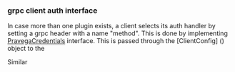 <!--
Copyright (c) 2017 Dell Inc., or its subsidiaries. All Rights Reserved.

Licensed under the Apache License, Version 2.0 (the "License");
you may not use this file except in compliance with the License.
You may obtain a copy of the License at

    http://www.apache.org/licenses/LICENSE-2.0
-->
### grpc client auth interface
In case more than one plugin exists, a client selects its auth handler by setting a grpc header with a name "method". 
This is done by implementing [PravegaCredentials](https://github.com/pravega/pravega/blob/master/client/src/main/java/io/pravega/client/stream/impl/Credentials.java) interface.
 This is passed through the [ClientConfig] () object to the 

Similar 